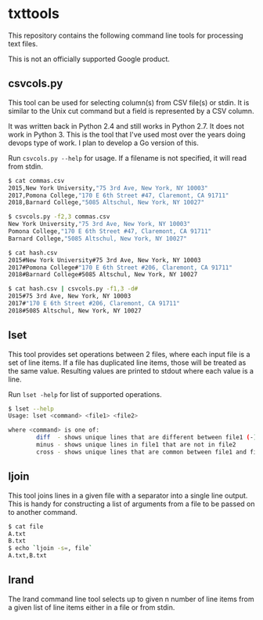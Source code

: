 # txttools

This repository contains the following command line tools for processing text
files.

This is not an officially supported Google product.

## csvcols.py

This tool can be used for selecting column(s) from CSV file(s) or stdin. It is
similar to the Unix cut command but a field is represented by a CSV column.

It was written back in Python 2.4 and still works in Python 2.7. It does not
work in Python 3. This is the tool that I've used most over the years doing
devops type of work. I plan to develop a Go version of this.

Run `csvcols.py --help` for usage. If a filename is not specified, it will read
from stdin.

```sh
$ cat commas.csv
2015,New York University,"75 3rd Ave, New York, NY 10003"
2017,Pomona College,"170 E 6th Street #47, Claremont, CA 91711"
2018,Barnard College,"5085 Altschul, New York, NY 10027"

$ csvcols.py -f2,3 commas.csv
New York University,"75 3rd Ave, New York, NY 10003"
Pomona College,"170 E 6th Street #47, Claremont, CA 91711"
Barnard College,"5085 Altschul, New York, NY 10027"

$ cat hash.csv
2015#New York University#75 3rd Ave, New York, NY 10003
2017#Pomona College#"170 E 6th Street #206, Claremont, CA 91711"
2018#Barnard College#5085 Altschul, New York, NY 10027

$ cat hash.csv | csvcols.py -f1,3 -d#
2015#75 3rd Ave, New York, NY 10003
2017#"170 E 6th Street #206, Claremont, CA 91711"
2018#5085 Altschul, New York, NY 10027
```

## lset

This tool provides set operations between 2 files, where each input file is a
set of line items. If a file has duplicated line items, those will be treated as
the same value. Resulting values are printed to stdout where each value is a
line.

Run `lset -help` for list of supported operations.

```sh
$ lset --help
Usage: lset <command> <file1> <file2>

where <command> is one of:
        diff  - shows unique lines that are different between file1 (-) and file2 (+)
        minus - shows unique lines in file1 that are not in file2
        cross - shows unique lines that are common between file1 and file2
```

## ljoin

This tool joins lines in a given file with a separator into a single line
output. This is handy for constructing a list of arguments from a file to be
passed on to another command.

```sh
$ cat file
A.txt
B.txt
$ echo `ljoin -s=, file`
A.txt,B.txt
```

## lrand

The lrand command line tool selects up to given n number of line items from a
given list of line items either in a file or from stdin.
